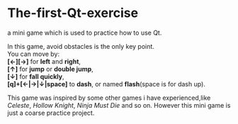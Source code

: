 # The-first-Qt-exercise
a mini game which is used to practice how to use Qt.

In this game, avoid obstacles is the only key point.  
You can move by:  
**[←][→]** for **left** and **right**,  
**[↑]** for **jump** or **double jump**,  
**[↓]** for **fall quickly**,  
**[q]+[←|→|↓|space]** to **dash**, or named **flash**(space is for dash up).  

This game was inspired by some other games i have experienced,like  *Celeste*, *Hollow Knight*, *Ninja Must Die* and so on. However this mini game is just a coarse practice project.
